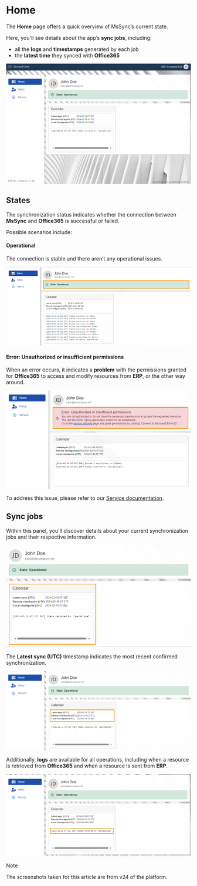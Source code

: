 # Home

The **Home** page offers a quick overview of MsSync’s current state. 

Here, you'll see details about the app’s **sync jobs**, including:

* all the **logs** and **timestamps** generated by each job
* the **latest time** they synced with **Office365**

![picture](pictures/Home_view_01_03.png)

## States 

The synchronization status indicates whether the connection between **MsSync** and **Office365** is successful or failed. 

Possible scenarios include:

#### Operational 

The connection is stable and there aren’t any operational issues. 

![picture](pictures/Home_state_01_03.png)

#### Error: Unauthorized or insufficient permissions

When an error occurs, it indicates a **problem** with the permissions granted for **Office365** to access and modify resources from **ERP**, or the other way around.

![picture](pictures/Home_error_01_03.png)
 
To address this issue, please refer to our [Service documentation](https://docs.erp.net/tech/modules/applications/mssync/service.html). 

## Sync jobs 

Within this panel, you'll discover details about your current synchronization jobs and their respective information. 

![picture](pictures/Home_calendar_01_03.png)
 
The **Latest sync (UTC)** timestamp indicates the most recent confirmed synchronization.

![picture](pictures/Home_UTC_01_03.png)

Additionally, **logs** are available for all operations, including when a resource is retrieved from **Office365** and when a resource is sent from **ERP**.

![picture](pictures/Home_logs_01_03.png)

> [!NOTE]
> 
> The screenshots taken for this article are from v24 of the platform.
 
